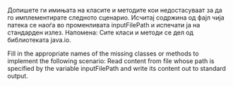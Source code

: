 Допишете ги имињата на класите и методите кои недостасуваат за да го имплементирате следното сценарио. Исчитај содржина
од фајл чија патека се наоѓа во променливата inputFilePath и испечати ја на стандарден излез. Напомена: Сите класи и
методи се дел од библиотеката java.io.

Fill in the appropriate names of the missing classes or methods to implement the following scenario:
Read content from file whose path is specified by the variable inputFilePath and write its content out to standard
output.